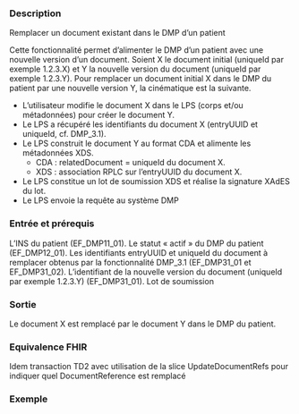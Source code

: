 
### Description 
Remplacer un document existant dans le DMP d’un patient


Cette fonctionnalité permet d’alimenter le DMP d’un patient avec une nouvelle version d’un document.
Soient X le document initial (uniqueId par exemple 1.2.3.X) et Y la nouvelle version du document (uniqueId par exemple 1.2.3.Y).
Pour remplacer un document initial X dans le DMP du patient par une nouvelle version Y, la cinématique est la suivante.
-  L’utilisateur modifie le document X dans le LPS (corps et/ou métadonnées) pour créer le document Y.
-  Le LPS a récupéré les identifiants du document X (entryUUID et uniqueId, cf. DMP_3.1).
- Le LPS construit le document Y au format CDA et alimente les métadonnées XDS.
  -  CDA : relatedDocument = uniqueId du document X.
  -  XDS : association RPLC sur l’entryUUID du document X.
- Le LPS constitue un lot de soumission XDS et réalise la signature XAdES du lot.
- Le LPS envoie la requête au système DMP

### Entrée et prérequis

L’INS du patient (EF_DMP11_01).
Le statut « actif » du DMP du patient (EF_DMP12_01).
Les identifiants entryUUID et uniqueId du document à remplacer obtenus par la fonctionnalité DMP_3.1 (EF_DMP31_01 et EF_DMP31_02).
L’identifiant de la nouvelle version du document (uniqueId par exemple 1.2.3.Y) (EF_DMP31_01).
Lot de soumission

### Sortie
Le document X est remplacé par le document Y dans le DMP du patient.

### Equivalence FHIR

Idem transaction TD2 avec utilisation de la slice UpdateDocumentRefs pour indiquer quel DocumentReference est remplacé

### Exemple
